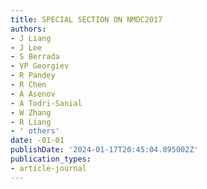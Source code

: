 ```yaml
---
title: SPECIAL SECTION ON NMDC2017
authors:
- J Liang
- J Lee
- S Berrada
- VP Georgiev
- R Pandey
- R Chen
- A Asenov
- A Todri-Sanial
- W Zhang
- R Liang
- ' others'
date: -01-01
publishDate: '2024-01-17T20:45:04.895002Z'
publication_types:
- article-journal
---
```

